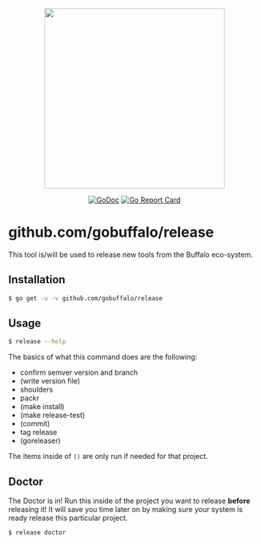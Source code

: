 <p align="center"><img src="https://github.com/gobuffalo/buffalo/blob/master/logo.svg" width="360"></p>

<p align="center">
<a href="https://godoc.org/github.com/gobuffalo/buffalo-release"><img src="https://godoc.org/github.com/gobuffalo/buffalo-release?status.svg" alt="GoDoc" /></a>
<a href="https://goreportcard.com/report/github.com/gobuffalo/buffalo-release"><img src="https://goreportcard.com/badge/github.com/gobuffalo/buffalo-release" alt="Go Report Card" /></a>
</p>

# github.com/gobuffalo/release

This tool is/will be used to release new tools from the Buffalo eco-system.

## Installation

```bash
$ go get -u -v github.com/gobuffalo/release
```

## Usage

```bash
$ release --help
```

The basics of what this command does are the following:

* confirm semver version and branch
* (write version file)
* shoulders
* packr
* (make install)
* (make release-test)
* (commit)
* tag release
* (goreleaser)

The items inside of `()` are only run if needed for that project.

## Doctor

The Doctor is in! Run this inside of the project you want to release **before** releasing it! It will save you time later on by making sure your system is ready release this particular project.

```bash
$ release doctor
```

